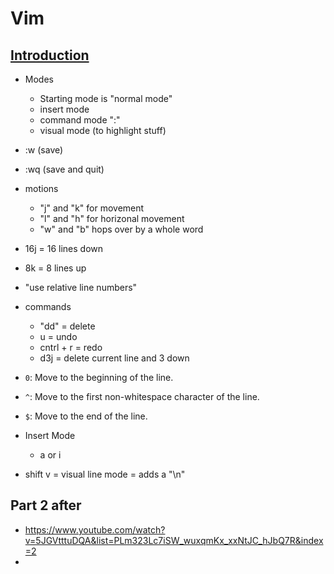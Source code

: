 # Vim

## [Introduction](https://www.youtube.com/watch?v=X6AR2RMB5tE&list=PLm323Lc7iSW_wuxqmKx_xxNtJC_hJbQ7R&index=3) 

- Modes
	- Starting mode is "normal mode"
	- insert mode
	- command mode ":"
	- visual mode (to highlight stuff)
- :w (save) 
- :wq (save and quit)
- motions
	- "j" and "k" for movement
	- "l" and "h" for horizonal movement
	- "w" and "b" hops over by a whole word
- 16j = 16 lines down
- 8k = 8 lines up
- "use relative line numbers"
- commands
	- "dd" = delete
	- u = undo
	- cntrl + r = redo
	- d3j = delete current line and 3 down 

-   `0`: Move to the beginning of the line.
-   `^`: Move to the first non-whitespace character of the line.
-   `$`: Move to the end of the line.

- Insert Mode
	- a or i 
	
	
- shift v = visual line mode = adds a "\n"


## Part 2 after 
- https://www.youtube.com/watch?v=5JGVtttuDQA&list=PLm323Lc7iSW_wuxqmKx_xxNtJC_hJbQ7R&index=2
- 
